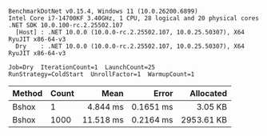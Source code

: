 ```

BenchmarkDotNet v0.15.4, Windows 11 (10.0.26200.6899)
Intel Core i7-14700KF 3.40GHz, 1 CPU, 28 logical and 20 physical cores
.NET SDK 10.0.100-rc.2.25502.107
  [Host] : .NET 10.0.0 (10.0.0-rc.2.25502.107, 10.0.25.50307), X64 RyuJIT x86-64-v3
  Dry    : .NET 10.0.0 (10.0.0-rc.2.25502.107, 10.0.25.50307), X64 RyuJIT x86-64-v3

Job=Dry  IterationCount=1  LaunchCount=25
RunStrategy=ColdStart  UnrollFactor=1  WarmupCount=1

```
| Method | Count |      Mean |     Error |  Allocated |
|--------|-------|----------:|----------:|-----------:|
| Bshox  | 1     |  4.844 ms | 0.1651 ms |    3.05 KB |
| Bshox  | 1000  | 11.518 ms | 0.2164 ms | 2953.61 KB |
